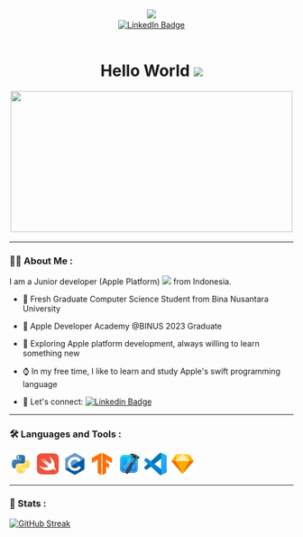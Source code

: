 <div id="header" align="center">
  <img src="https://media.giphy.com/media/jdPMeyv9rn0hZHh8n9/giphy.gif" width="100"/>
</div>

<div id="badges" align="center">
  <a href="https://www.linkedin.com/in/brandonnicolasmarlim/">
    <img src="https://img.shields.io/badge/LinkedIn-blue?style=for-the-badge&logo=linkedin&logoColor=white" alt="LinkedIn Badge"/>
  </a>
</div>

<div id="badges" align="center">
  <img src="https://komarev.com/ghpvc/?username=itsbrandonlim&style=flat-square&color=green" alt=""/>
  
  <h1>
  Hello World
  <img src="https://media.giphy.com/media/hvRJCLFzcasrR4ia7z/giphy.gif" width="30px"/>
</h1>
  
</div>

<div align ="center">
  <img src="https://media.giphy.com/media/qgQUggAC3Pfv687qPC/giphy.gif" width="500" height="250"/>
</div>

---

### :man_technologist: About Me :
I am a Junior developer (Apple Platform) <img src="https://media.giphy.com/media/WUlplcMpOCEmTGBtBW/giphy.gif" width="30"> from Indonesia.

- :telescope: Fresh Graduate Computer Science Student from Bina Nusantara University

- :apple: Apple Developer Academy @BINUS 2023 Graduate

- :seedling: Exploring Apple platform development, always willing to learn something new

- :watch: In my free time, I like to learn and study Apple's swift programming language

- :handshake: Let's connect: [![Linkedin Badge](https://img.shields.io/badge/-linkedin-blue?style=flat&logo=Linkedin&logoColor=white)](https://www.linkedin.com/in/brandonnicolasmarlim/)

---

### :hammer_and_wrench: Languages and Tools :
<div>
  <img src="https://github.com/devicons/devicon/blob/master/icons/python/python-original.svg" title="Python" alt="Python" width="40" height="40"/>&nbsp;
  <img src="https://github.com/devicons/devicon/blob/master/icons/swift/swift-original.svg" title="Swift" alt="Swift" width="40" height="40"/>&nbsp;
  <img src="https://github.com/devicons/devicon/blob/master/icons/c/c-original.svg" title="C" alt="C" width="40" height="40"/>&nbsp;
  <img src="https://github.com/devicons/devicon/blob/master/icons/tensorflow/tensorflow-original.svg" title="TensorFlow" alt="TensorFlow" width="40" height="40"/>&nbsp;
  <img src="https://github.com/devicons/devicon/blob/master/icons/xcode/xcode-original.svg" title="Xcode" alt="Xcode" width="40" height="40"/>&nbsp;
  <img src="https://github.com/devicons/devicon/blob/master/icons/vscode/vscode-original.svg" title="VScode" alt="VScode" width="40" height="40"/>&nbsp;
  <img src="https://github.com/devicons/devicon/blob/master/icons/sketch/sketch-original.svg" title="Sketch" alt="Sketch" width="40" height="40"/>&nbsp;  
</div>

---

### :robot: Stats :

[![GitHub Streak](http://github-readme-streak-stats.herokuapp.com?user=itsbrandonlim&theme=dark&background=000000)](https://git.io/streak-stats)












